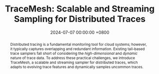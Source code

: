 ---
title:          "TraceMesh: Scalable and Streaming Sampling for Distributed Traces"
date:           2024-07-07 00:00:00 +0800
selected:       true
pub:            >-
                The IEEE International Conference on Cloud Computing, Shenzhen, China, July 2024.
pub_pre:        >-
                <span class="badge badge-pill badge-custom badge-info">CLOUD'24</span>
# pub_post:       'Under review.'
pub_last:       '🏆 <span style="color:red"><b>Best Paper Award</b></span>'
abstract: >-
    Distributed tracing is a fundamental monitoring tool for cloud systems; however, it typically captures overlapping and redundant information.
    Existing tail-based trace samplers fall short of considering the <i>high-dimensional</i> and <i>dynamic</i> nature of trace data.
    To address these practical challenges, we introduce TraceMesh, a scalable and streaming sampler for distributed traces, which adapts to evolving trace features and dynamically samples uncommon traces.
# cover:          assets/images/covers/Prism-cover.png
authors:
    - Zhuangbin Chen
    - Zhihan Jiang
    - Yuxin Su
    - Michael R. Lyu
    - Zibin Zheng†
links:
  Paper: https://www.zhihan-jiang.com/files/CLOUD24/TraceMesh.pdf
  Arxiv: https://arxiv.org/abs/2406.06975
  Project: https://github.com/OpsPAI/TraceMesh
  Slides: https://www.zhihan-jiang.com/files/CLOUD24/TraceMesh-slides.pdf
  DOI: 
  BibTex: https://www.zhihan-jiang.com/files/CLOUD24/TraceMesh-bibtex.txt
---